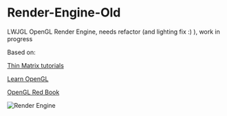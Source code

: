 # Render-Engine-Old

LWJGL OpenGL Render Engine, needs refactor (and lighting fix :) ), work in progress 

Based on:

[Thin Matrix tutorials](https://www.youtube.com/watch?v=VS8wlS9hF8E&list=PLRIWtICgwaX0u7Rf9zkZhLoLuZVfUksDP)

[Learn OpenGL](https://learnopengl.com/)

[OpenGL Red Book](http://www.opengl-redbook.com/)

![Render Engine](https://i.imgur.com/BNylrVO.png)
